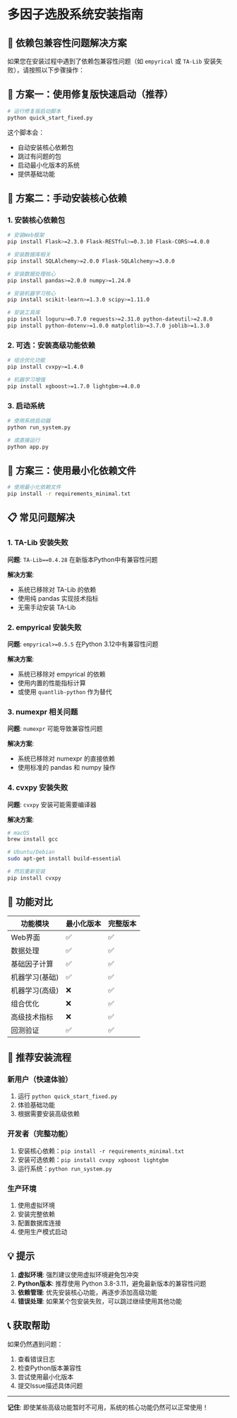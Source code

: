 # 多因子选股系统安装指南

## 🚨 依赖包兼容性问题解决方案

如果您在安装过程中遇到了依赖包兼容性问题（如 `empyrical` 或 `TA-Lib` 安装失败），请按照以下步骤操作：

## 🔧 方案一：使用修复版快速启动（推荐）

```bash
# 运行修复版启动脚本
python quick_start_fixed.py
```

这个脚本会：
- 自动安装核心依赖包
- 跳过有问题的包
- 启动最小化版本的系统
- 提供基础功能

## 🔧 方案二：手动安装核心依赖

### 1. 安装核心依赖包

```bash
# 安装Web框架
pip install Flask>=2.3.0 Flask-RESTful>=0.3.10 Flask-CORS>=4.0.0

# 安装数据库相关
pip install SQLAlchemy>=2.0.0 Flask-SQLAlchemy>=3.0.0

# 安装数据处理核心
pip install pandas>=2.0.0 numpy>=1.24.0

# 安装机器学习核心
pip install scikit-learn>=1.3.0 scipy>=1.11.0

# 安装工具库
pip install loguru>=0.7.0 requests>=2.31.0 python-dateutil>=2.8.0
pip install python-dotenv>=1.0.0 matplotlib>=3.7.0 joblib>=1.3.0
```

### 2. 可选：安装高级功能依赖

```bash
# 组合优化功能
pip install cvxpy>=1.4.0

# 机器学习增强
pip install xgboost>=1.7.0 lightgbm>=4.0.0
```

### 3. 启动系统

```bash
# 使用系统启动器
python run_system.py

# 或直接运行
python app.py
```

## 🔧 方案三：使用最小化依赖文件

```bash
# 使用最小化依赖文件
pip install -r requirements_minimal.txt
```

## 📋 常见问题解决

### 1. TA-Lib 安装失败

**问题**: `TA-Lib==0.4.28` 在新版本Python中有兼容性问题

**解决方案**: 
- 系统已移除对 TA-Lib 的依赖
- 使用纯 pandas 实现技术指标
- 无需手动安装 TA-Lib

### 2. empyrical 安装失败

**问题**: `empyrical>=0.5.5` 在Python 3.12中有兼容性问题

**解决方案**:
- 系统已移除对 empyrical 的依赖
- 使用内置的性能指标计算
- 或使用 `quantlib-python` 作为替代

### 3. numexpr 相关问题

**问题**: `numexpr` 可能导致兼容性问题

**解决方案**:
- 系统已移除对 numexpr 的直接依赖
- 使用标准的 pandas 和 numpy 操作

### 4. cvxpy 安装失败

**问题**: `cvxpy` 安装可能需要编译器

**解决方案**:
```bash
# macOS
brew install gcc

# Ubuntu/Debian
sudo apt-get install build-essential

# 然后重新安装
pip install cvxpy
```

## 🎯 功能对比

| 功能模块 | 最小化版本 | 完整版本 |
|---------|-----------|----------|
| Web界面 | ✅ | ✅ |
| 数据处理 | ✅ | ✅ |
| 基础因子计算 | ✅ | ✅ |
| 机器学习(基础) | ✅ | ✅ |
| 机器学习(高级) | ❌ | ✅ |
| 组合优化 | ❌ | ✅ |
| 高级技术指标 | ❌ | ✅ |
| 回测验证 | ✅ | ✅ |

## 🚀 推荐安装流程

### 新用户（快速体验）
1. 运行 `python quick_start_fixed.py`
2. 体验基础功能
3. 根据需要安装高级依赖

### 开发者（完整功能）
1. 安装核心依赖：`pip install -r requirements_minimal.txt`
2. 安装可选依赖：`pip install cvxpy xgboost lightgbm`
3. 运行系统：`python run_system.py`

### 生产环境
1. 使用虚拟环境
2. 安装完整依赖
3. 配置数据库连接
4. 使用生产模式启动

## 💡 提示

1. **虚拟环境**: 强烈建议使用虚拟环境避免包冲突
2. **Python版本**: 推荐使用 Python 3.8-3.11，避免最新版本的兼容性问题
3. **依赖管理**: 优先安装核心功能，再逐步添加高级功能
4. **错误处理**: 如果某个包安装失败，可以跳过继续使用其他功能

## 📞 获取帮助

如果仍然遇到问题：
1. 查看错误日志
2. 检查Python版本兼容性
3. 尝试使用最小化版本
4. 提交Issue描述具体问题

---

**记住**: 即使某些高级功能暂时不可用，系统的核心功能仍然可以正常使用！ 